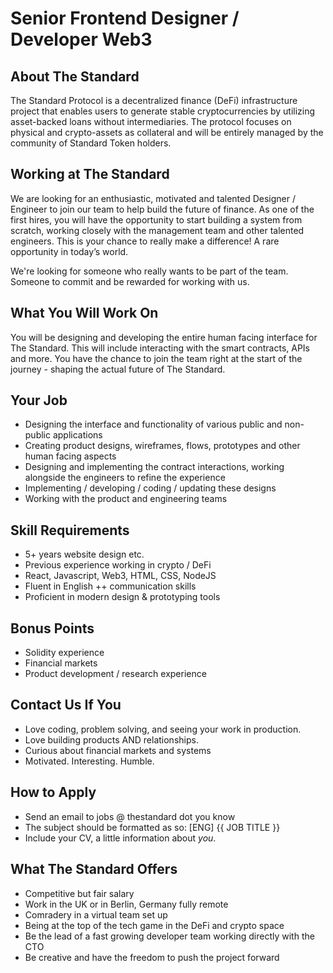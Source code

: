 # Senior Frontend Designer / Developer Web3

## About The Standard

The Standard Protocol is a decentralized finance (DeFi) infrastructure project that enables users to generate stable cryptocurrencies by utilizing asset-backed loans without intermediaries. The protocol focuses on physical and crypto-assets as collateral and will be entirely managed by the community of Standard Token holders.

## Working at The Standard

We are looking for an enthusiastic, motivated and talented Designer / Engineer to join our team to help build the future of finance. As one of the first hires, you will have the opportunity to start building a system from scratch, working closely with the management team and other talented engineers. This is your chance to really make a difference! A rare opportunity in today’s world.

We're looking for someone who really wants to be part of the team. Someone to commit and be rewarded for working with us.

## What You Will Work On
You will be designing and developing the entire human facing interface for The Standard. This will include interacting with the smart contracts, APIs and more. You have the chance to join the team right at the start of the journey - shaping the actual future of The Standard.

## Your Job

- Designing the interface and functionality of various public and non-public applications
- Creating product designs, wireframes, flows, prototypes and other human facing aspects
- Designing and implementing the contract interactions, working alongside the engineers to refine the experience
- Implementing / developing / coding / updating these designs
- Working with the product and engineering teams

## Skill Requirements

- 5+ years website design etc.
- Previous experience working in crypto / DeFi 
- React, Javascript, Web3, HTML, CSS, NodeJS
- Fluent in English ++ communication skills
- Proficient in modern design & prototyping tools

## Bonus Points

- Solidity experience
- Financial markets
- Product development / research experience

## Contact Us If You

- Love coding, problem solving, and seeing your work in production.
- Love building products AND relationships.
- Curious about financial markets and systems
- Motivated. Interesting. Humble. 

## How to Apply

- Send an email to jobs @ thestandard dot you know
- The subject should be formatted as so: [ENG] {{ JOB TITLE }}
- Include your CV, a little information about *you*.

## What The Standard Offers

- Competitive but fair salary 
- Work in the UK or in Berlin, Germany fully remote
- Comradery in a virtual team set up 
- Being at the top of the tech game in the DeFi and crypto space 
- Be the lead of a fast growing developer team working directly with the CTO 
- Be creative and have the freedom to push the project forward 
